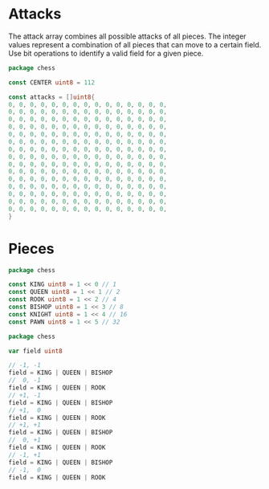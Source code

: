 # Attacks

The attack array combines all possible attacks of all pieces. The
integer values represent a combination of all pieces that can move
to a certain field. Use bit operations to identify a valid field
for a given piece.

```go
package chess

const CENTER uint8 = 112

const attacks = []uint8{
0, 0, 0, 0, 0, 0, 0, 0, 0, 0, 0, 0, 0, 0, 0,
0, 0, 0, 0, 0, 0, 0, 0, 0, 0, 0, 0, 0, 0, 0,
0, 0, 0, 0, 0, 0, 0, 0, 0, 0, 0, 0, 0, 0, 0,
0, 0, 0, 0, 0, 0, 0, 0, 0, 0, 0, 0, 0, 0, 0,
0, 0, 0, 0, 0, 0, 0, 0, 0, 0, 0, 0, 0, 0, 0,
0, 0, 0, 0, 0, 0, 0, 0, 0, 0, 0, 0, 0, 0, 0,
0, 0, 0, 0, 0, 0, 0, 0, 0, 0, 0, 0, 0, 0, 0,
0, 0, 0, 0, 0, 0, 0, 0, 0, 0, 0, 0, 0, 0, 0,
0, 0, 0, 0, 0, 0, 0, 0, 0, 0, 0, 0, 0, 0, 0,
0, 0, 0, 0, 0, 0, 0, 0, 0, 0, 0, 0, 0, 0, 0,
0, 0, 0, 0, 0, 0, 0, 0, 0, 0, 0, 0, 0, 0, 0,
0, 0, 0, 0, 0, 0, 0, 0, 0, 0, 0, 0, 0, 0, 0,
0, 0, 0, 0, 0, 0, 0, 0, 0, 0, 0, 0, 0, 0, 0,
0, 0, 0, 0, 0, 0, 0, 0, 0, 0, 0, 0, 0, 0, 0,
0, 0, 0, 0, 0, 0, 0, 0, 0, 0, 0, 0, 0, 0, 0,
}
```

# Pieces

```go
package chess

const KING uint8 = 1 << 0 // 1
const QUEEN uint8 = 1 << 1 // 2
const ROOK uint8 = 1 << 2 // 4
const BISHOP uint8 = 1 << 3 // 8
const KNIGHT uint8 = 1 << 4 // 16
const PAWN uint8 = 1 << 5 // 32
```

```go
package chess

var field uint8

// -1, -1
field = KING | QUEEN | BISHOP
//  0, -1
field = KING | QUEEN | ROOK
// +1, -1
field = KING | QUEEN | BISHOP
// +1,  0
field = KING | QUEEN | ROOK
// +1, +1
field = KING | QUEEN | BISHOP
//  0, +1
field = KING | QUEEN | ROOK
// -1, +1
field = KING | QUEEN | BISHOP
// -1,  0
field = KING | QUEEN | ROOK
```
